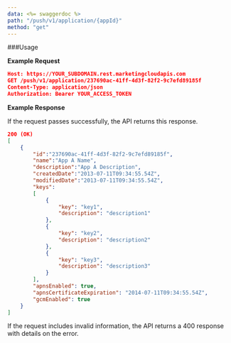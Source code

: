 ```yaml
---
data: <%= swaggerdoc %>
path: "/push/v1/application/{appId}"
method: "get"
---
```

###Usage

**Example Request**

```json
Host: https://YOUR_SUBDOMAIN.rest.marketingcloudapis.com
GET /push/v1/application/237690ac-41ff-4d3f-82f2-9c7efd89185f
Content-Type: application/json
Authorization: Bearer YOUR_ACCESS_TOKEN
```

**Example Response**

If the request passes successfully, the API returns this response.

```json
200 (OK)
[
    {
        "id":"237690ac-41ff-4d3f-82f2-9c7efd89185f",
        "name":"App A Name",
        "description":"App A Description",
        "createdDate":"2013-07-11T09:34:55.54Z",
        "modifiedDate":"2013-07-11T09:34:55.54Z",
        "keys":
        [
            {
                "key": "key1",
                "description": "description1"
            },
            {
                "key": "key2",
                "description": "description2"
            },
            {
                "key": "key3",
                "description": "description3"
            }
        ],
        "apnsEnabled": true,
        "apnsCertificateExpiration": "2014-07-11T09:34:55.54Z",
        "gcmEnabled": true
    }
]
```

If the request includes invalid information, the API returns a 400 response with details on the error.
